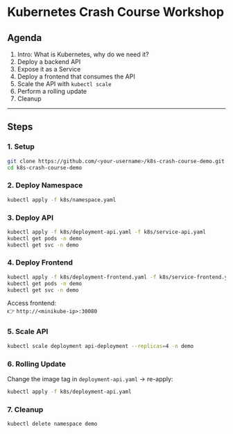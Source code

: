 # Kubernetes Crash Course Workshop

## Agenda
1. Intro: What is Kubernetes, why do we need it?
2. Deploy a backend API
3. Expose it as a Service
4. Deploy a frontend that consumes the API
5. Scale the API with `kubectl scale`
6. Perform a rolling update
7. Cleanup

---

## Steps

### 1. Setup
```bash
git clone https://github.com/<your-username>/k8s-crash-course-demo.git
cd k8s-crash-course-demo
```

### 2. Deploy Namespace
```bash
kubectl apply -f k8s/namespace.yaml
```

### 3. Deploy API
```bash
kubectl apply -f k8s/deployment-api.yaml -f k8s/service-api.yaml
kubectl get pods -n demo
kubectl get svc -n demo
```

### 4. Deploy Frontend
```bash
kubectl apply -f k8s/deployment-frontend.yaml -f k8s/service-frontend.yaml
kubectl get pods -n demo
kubectl get svc -n demo
```

Access frontend:  
👉 `http://<minikube-ip>:30080`

### 5. Scale API
```bash
kubectl scale deployment api-deployment --replicas=4 -n demo
```

### 6. Rolling Update
Change the image tag in `deployment-api.yaml` → re-apply:
```bash
kubectl apply -f k8s/deployment-api.yaml
```

### 7. Cleanup
```bash
kubectl delete namespace demo
```
